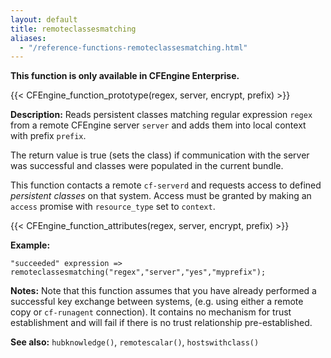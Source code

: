 ```yaml
---
layout: default
title: remoteclassesmatching
aliases:
  - "/reference-functions-remoteclassesmatching.html"
---
```


**This function is only available in CFEngine Enterprise.**

{{< CFEngine_function_prototype(regex, server, encrypt, prefix) >}}

**Description:** Reads persistent classes matching regular expression `regex`
from a remote CFEngine server `server` and adds them into local context with
prefix `prefix`.

The return value is true (sets the class) if communication with the server was
successful and classes were populated in the current bundle.

This function contacts a remote `cf-serverd` and requests access to defined
_persistent classes_ on that system. Access must be granted by making an
`access` promise with `resource_type` set to `context`.

{{< CFEngine_function_attributes(regex, server, encrypt, prefix) >}}

**Example:**

```cf3 {skip TODO}
"succeeded" expression => remoteclassesmatching("regex","server","yes","myprefix");
```

**Notes:** Note that this function assumes that you have already performed a
successful key exchange between systems, (e.g. using either a remote
copy or `cf-runagent` connection). It contains no mechanism for trust
establishment and will fail if there is no trust relationship
pre-established.

**See also:** `hubknowledge()`, `remotescalar()`, `hostswithclass()`
